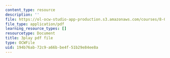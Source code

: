 ```yaml
---
content_type: resource
description: ''
file: https://ol-ocw-studio-app-production.s3.amazonaws.com/courses/8-01sc-classical-mechanics-fall-2016/194b76ab72c9a66bbe4f51b29e84ee8a_esHLwySu4XU.pdf
file_type: application/pdf
learning_resource_types: []
resourcetype: Document
title: 3play pdf file
type: OCWFile
uid: 194b76ab-72c9-a66b-be4f-51b29e84ee8a
---
```

